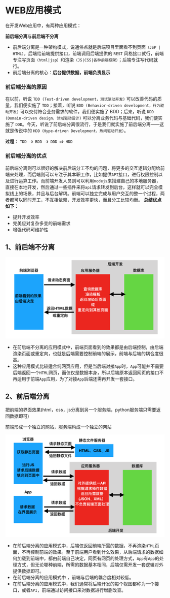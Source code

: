 # WEB应用模式

在开发Web应用中，有两种应用模式：

**前后端分离**与**前后端不分离**

- 前后端分离是一种架构模式，说通俗点就是后端项目里面看不到页面`（JSP | HTML）`，后端给前端提供接口，前端调用后端提供的 `REST` 风格接口就行，前端专注写页面`（html|jsp）`和渲染`（JS|CSS|各种前端框架）`；后端专注写代码就行。
- 前后端分离的核心：**后台提供数据，前端负责显示**

### 前后端分离的原因

在以前，听说 `TDD (Test-driven development，测试驱动开发)` 可以改善代码的质量，我们便实施了 `TDD`；接着，听说 `BDD (Behavior-driven development，行为驱动开发)` 可以交付符合业务需求的软件，我们便实施了 BDD；后来，听说 `DDD (Domain-driven design，领域驱动设计)` 可以分离业务代码与基础代码，我们便实施了 `DDD`。今天，听说了前后端分离很流行，于是我们就实施了前后端分离——这就是传说中的 `HDD（Hype-driven Development，热闹驱动开发）`。

**过程**： `TDD -》 BDD -》 DDD =》 HDD`

### 前后端分离的优点

前后端分离则可以很好的解决前后端分工不均的问题，将更多的交互逻辑分配给前端来处理，而后端则可以专注于其本职工作，比如提供`API`接口，进行权限控制以及进行运算工作。而前端开发人员则可以利用`nodejs`来搭建自己的本地服务器，直接在本地开发，然后通过一些插件来将`api`请求转发到后台，这样就可以完全模拟线上的场景，并且与后台解耦。前端可以独立完成与用户交互的整一个过程，两者都可以同时开工，不互相依赖，开发效率更快，而且分工比较均衡。
**总结优点如下：**

- 提升开发效率
- 完美应对复杂多变的前端需求
- 增强代码可维护性

## 1、前后端不分离

![前后端不分离](0web应用模式.assets/depended_frontend_backend.png)

- 在前后端不分离的应用模式中，前端页面看到的效果都是由后端控制，由后端渲染页面或重定向，也就是后端需要控制前端的展示，前端与后端的耦合度很高。
- 这种应用模式比较适合纯网页应用，但是当后端对接`App`时，`App`可能并不需要后端返回一个`HTML`网页，而仅仅是数据本身，所以后端原本返回网页的接口不再适用于前端`App`应用，为了对接`App`后端还需再开发一套接口。

## 2、前后端分离

把前端的界面效果(html，css，js分离到另一个服务端，python服务端只需要返回数据即可)

前端形成一个独立的网站，服务端构成一个独立的网站

![前后端分离](0web应用模式.assets/indepent_frontend_backend-16318493319127.png)

- 在前后端分离的应用模式中，后端仅返回前端所需的数据，不再渲染`HTML`页面，不再控制前端的效果。至于前端用户看到什么效果，从后端请求的数据如何加载到前端中，都由前端自己决定，网页有网页的处理方式，`App`有`App`的处理方式，但无论哪种前端，所需的数据基本相同，后端仅需开发一套逻辑对外提供数据即可。
- 在前后端分离的应用模式中 ，前端与后端的耦合度相对较低。
- 在前后端分离的应用模式中，我们通常将后端开发的每个视图都称为一个接口，或者`API`，前端通过访问接口来对数据进行增删改查。